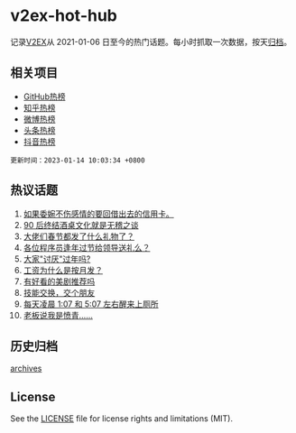 # v2ex-hot-hub

 记录[V2EX](https://www.v2ex.com/)从 2021-01-06 日至今的热门话题。每小时抓取一次数据，按天[归档](archives)。
 
 ## 相关项目

- [GitHub热榜](https://github.com/lonnyzhang423/github-hot-hub)
- [知乎热榜](https://github.com/lonnyzhang423/zhihu-hot-hub)
- [微博热榜](https://github.com/lonnyzhang423/weibo-hot-hub)
- [头条热榜](https://github.com/lonnyzhang423/toutiao-hot-hub)
- [抖音热榜](https://github.com/lonnyzhang423/douyin-hot-hub)


 `更新时间：2023-01-14 10:03:34 +0800`

## 热议话题

1. [如果委婉不伤感情的要回借出去的信用卡。](https://www.v2ex.com/t/908644)
1. [90 后终结酒桌文化就是无稽之谈](https://www.v2ex.com/t/908634)
1. [大佬们春节都发了什么礼物了？](https://www.v2ex.com/t/908672)
1. [各位程序员逢年过节给领导送礼么？](https://www.v2ex.com/t/908629)
1. [大家"讨厌"过年吗?](https://www.v2ex.com/t/908695)
1. [工资为什么是按月发？](https://www.v2ex.com/t/908658)
1. [有好看的美剧推荐吗](https://www.v2ex.com/t/908716)
1. [技能交换，交个朋友](https://www.v2ex.com/t/908641)
1. [每天凌晨 1:07 和 5:07 左右醒来上厕所](https://www.v2ex.com/t/908649)
1. [老板说我是愤青……](https://www.v2ex.com/t/908660)

## 历史归档

[archives](archives)

## License

See the [LICENSE](LICENSE) file for license rights and limitations (MIT).
